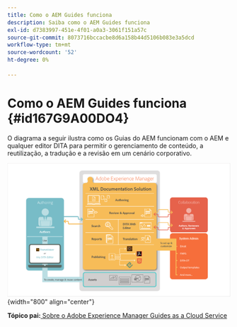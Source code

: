 ```yaml
---
title: Como o AEM Guides funciona
description: Saiba como o AEM Guides funciona
exl-id: d7383997-451e-4f01-a0a3-3061f151a57c
source-git-commit: 8073716bccacbe8d6a158b44d5106b083e3a5dcd
workflow-type: tm+mt
source-wordcount: '52'
ht-degree: 0%

---
```


# Como o AEM Guides funciona {#id167G9A00DO4}

O diagrama a seguir ilustra como os Guias do AEM funcionam com o AEM e qualquer editor DITA para permitir o gerenciamento de conteúdo, a reutilização, a tradução e a revisão em um cenário corporativo.

![](images/xml-add-on-how-it-works.png){width="800" align="center"}


**Tópico pai:**[ Sobre o Adobe Experience Manager Guides as a Cloud Service](intro.md)
